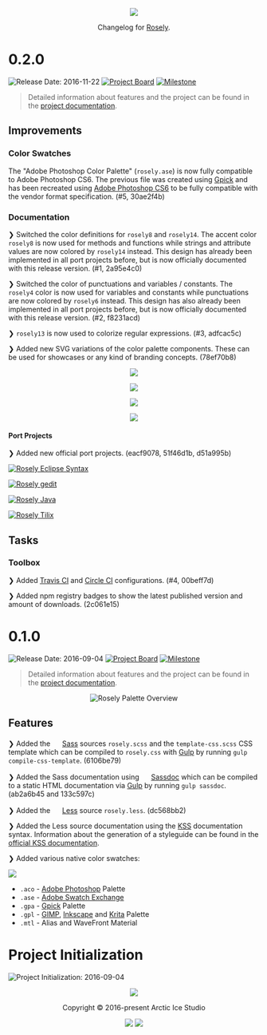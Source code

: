 <p align="center"><a href="https://rosely.hellotham.com" target="_blank"><img src="https://github.com/ChristineTham/rosely/raw/develop/images/icon.svg?sanitize=true"/></a></p>

<p align="center">Changelog for <a href="https://github.com/hellotham/rosely" alt="Rosely">Rosely</a>.</p>

# 0.2.0

![Release Date: 2016-11-22](https://img.shields.io/badge/Release_Date-2016--11--22-88C0D0.svg?style=flat-square) [![Project Board](https://img.shields.io/badge/Project_Board-0.2.0-88C0D0.svg?style=flat-square)](https://github.com/hellotham/rosely/projects/3) [![Milestone](https://img.shields.io/badge/Milestone-0.2.0-88C0D0.svg?style=flat-square)](https://github.com/hellotham/rosely/milestone/2)

> Detailed information about features and the project can be found in the [project documentation][ghio-docs].

## Improvements

### Color Swatches

The "Adobe Photoshop Color Palette" (`rosely.ase`) is now fully compatible to Adobe Photoshop CS6. The previous file was created using [Gpick][gpick] and has been recreated using [Adobe Photoshop CS6][adobe-photoshop] to be fully compatible with the vendor format specification. (#5, 30ae2f4b)

### Documentation

❯ Switched the color definitions for `rosely8` and `rosely14`. The accent color `rosely8` is now used for methods and functions while strings and attribute values are now colored by `rosely14` instead. This design has already been implemented in all port projects before, but is now officially documented with this release version. (#1, 2a95e4c0)

❯ Switched the color of punctuations and variables / constants. The `rosely4` color is now used for variables and constants while punctuations are now colored by `rosely6` instead. This design has also already been implemented in all port projects before, but is now officially documented with this release version. (#2, f8231acd)

❯ `rosely13` is now used to colorize regular expressions. (#3, adfcac5c)

❯ Added new SVG variations of the color palette components. These can be used for showcases or any kind of branding concepts. (78ef70b8)

<p align="center"><img src="https://cdn.rawgit.com/hellotham/rosely/develop/assets/rosely-component-polar-night.svg"/></p>

<p align="center"><img src="https://cdn.rawgit.com/hellotham/rosely/develop/assets/rosely-component-snow-storm.svg"/></p>

<p align="center"><img src="https://cdn.rawgit.com/hellotham/rosely/develop/assets/rosely-component-flowermeadow.svg"/></p>

<p align="center"><img src="https://cdn.rawgit.com/hellotham/rosely/develop/assets/rosely-component-vividfloriade.svg"/></p>

#### Port Projects

❯ Added new official port projects. (eacf9078, 51f46d1b, d51a995b)

[![Rosely Eclipse Syntax][assets-port-banner-eclipse-syntax]][gh-repo-rosely-eclipse-syntax]

[![Rosely gedit][assets-port-banner-gedit]][gh-repo-rosely-gedit]

[![Rosely Java][assets-port-banner-java]][gh-repo-rosely-java]

[![Rosely Tilix][assets-port-banner-tilix]][gh-repo-rosely-tilix]

## Tasks

### Toolbox

❯ Added [Travis CI][ci-travisci] and [Circle CI][ci-circleci] configurations. (#4, 00beff7d)

❯ Added npm registry badges to show the latest published version and amount of downloads. (2c061e15)

# 0.1.0

![Release Date: 2016-09-04](https://img.shields.io/badge/Release_Date-2016--09--04-88C0D0.svg?style=flat-square) [![Project Board](https://img.shields.io/badge/Project_Board-0.1.0-88C0D0.svg?style=flat-square)](https://github.com/hellotham/rosely/projects/2) [![Milestone](https://img.shields.io/badge/Milestone-0.1.0-88C0D0.svg?style=flat-square)](https://github.com/hellotham/rosely/milestone/1)

> Detailed information about features and the project can be found in the [project documentation][ghio-docs].

<p align="center"><img src="https://cdn.rawgit.com/hellotham/rosely/develop/assets/rosely-overview.svg" alt="Rosely Palette Overview"/></p>

## Features

❯ Added the <img src="http://sass-lang.com/favicon.ico" width=16 height=16 /> [Sass][sass] sources `rosely.scss` and the `template-css.scss` CSS template which can be compiled to `rosely.css` with [Gulp][gulp] by running `gulp compile-css-template`. (6106be79)

❯ Added the Sass documentation using <img src="http://sassdoc.com/favicon.png" width=16 height=16 /> [Sassdoc][sassdoc] which can be compiled to a static HTML documentation via [Gulp][gulp] by running `gulp sassdoc`. (ab2a6b45 and 133c597c)

❯ Added the <img src="http://lesscss.org/public/ico/favicon.ico" width=16 height=16 /> [Less][less] source `rosely.less`. (dc568bb2)

❯ Added the Less source documentation using the [KSS][kss] documentation syntax. Information about the generation of a styleguide can be found in the [official KSS documentation][kss-doc-styleguide].

❯ Added various native color swatches:

![][assets-color-swatch]

- `.aco` - [Adobe Photoshop][adobe-photoshop] Palette
- `.ase` - [Adobe Swatch Exchange][adobe-help-color-swatches]
- `.gpa` - [Gpick][gpick] Palette
- `.gpl` - [GIMP][gimp-doc-color-palette], [Inkscape][inkscape-wiki-color-palette] and [Krita][krita-doc-color-palette] Palette
- `.mtl` - Alias and WaveFront Material

# Project Initialization

![Project Initialization: 2016-09-04](https://img.shields.io/badge/Project_Initialization-2016--09--04-88C0D0.svg?style=flat-square)

<p align="center"><img src="https://cdn.rawgit.com/hellotham/rosely/develop/assets/banner-footer-mountains.svg" /></p>

<p align="center">Copyright &copy; 2016-present Arctic Ice Studio</p>

<p align="center"><a href="https://github.com/hellotham/rosely/blob/develop/LICENSE.md"><img src="https://img.shields.io/badge/License-MIT-5E81AC.svg?style=flat-square"/></a> <a href="https://creativecommons.org/licenses/by-sa/4.0"><img src="https://img.shields.io/badge/License-CC_BY--SA_4.0-5E81AC.svg?style=flat-square"/></a></p>

[adobe-help-color-swatches]: https://helpx.adobe.com/illustrator/using/using-creating-swatches.html
[adobe-photoshop]: http://adobe.com/products/photoshop
[apple-macos-design-guidelines-color]: https://developer.apple.com/macos/human-interface-guidelines/visual-design/color
[assets-color-swatch]: https://cdn.rawgit.com/hellotham/rosely/develop/assets/icon-color-swatch.svg
[assets-port-banner-eclipse-syntax]: https://cdn.rawgit.com/hellotham/rosely/develop/assets/rosely-eclipse-syntax-banner.svg
[assets-port-banner-gedit]: https://cdn.rawgit.com/hellotham/rosely/develop/assets/rosely-gedit-banner.svg
[assets-port-banner-java]: https://cdn.rawgit.com/hellotham/rosely/develop/assets/rosely-java-banner.svg
[assets-port-banner-tilix]: https://cdn.rawgit.com/hellotham/rosely/develop/assets/rosely-tilix-banner.svg
[ci-circleci]: https://circleci.com/gh/hellotham/rosely
[ci-travisci]: https://travis-ci.org/hellotham/rosely
[gh-repo-rosely-eclipse-syntax]: https://github.com/hellotham/rosely-eclipse-syntax
[gh-repo-rosely-gedit]: https://github.com/hellotham/rosely-gedit
[gh-repo-rosely-java]: https://github.com/hellotham/rosely-java
[gh-repo-rosely-tilix]: https://github.com/hellotham/rosely-tilix
[ghio-docs]: https://hellotham.github.io/rosely
[gimp-doc-color-palette]: https://docs.gimp.org/en/gimp-concepts-palettes.html
[gpick]: http://gpick.org
[gulp]: http://gulpjs.com
[inkscape-wiki-color-palette]: http://wiki.inkscape.org/wiki/index.php/ColorPalette
[krita-doc-color-palette]: https://docs.krita.org/Palette
[kss]: http://warpspire.com/kss
[kss-doc-styleguide]: http://warpspire.com/kss/styleguides
[less]: http://lesscss.org
[sass]: http://sass-lang.com
[sassdoc]: http://sassdoc.com
